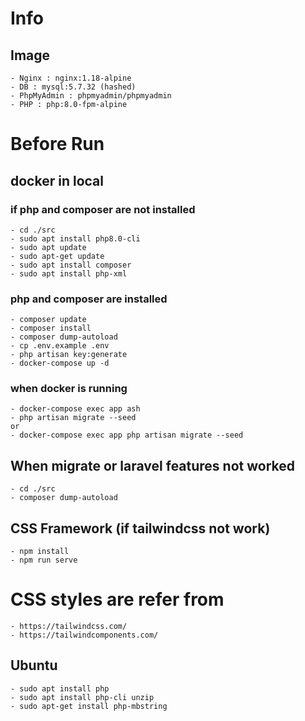 # Info

## Image

    - Nginx : nginx:1.18-alpine
    - DB : mysql:5.7.32 (hashed)
    - PhpMyAdmin : phpmyadmin/phpmyadmin
    - PHP : php:8.0-fpm-alpine

# Before Run

## docker in local

### if php and composer are not installed

    - cd ./src
    - sudo apt install php8.0-cli
    - sudo apt update
    - sudo apt-get update
    - sudo apt install composer
    - sudo apt install php-xml

### php and composer are installed

    - composer update
    - composer install
    - composer dump-autoload
    - cp .env.example .env
    - php artisan key:generate
    - docker-compose up -d

### when docker is running

    - docker-compose exec app ash
    - php artisan migrate --seed
    or
    - docker-compose exec app php artisan migrate --seed

## When migrate or laravel features not worked

    - cd ./src
    - composer dump-autoload

## CSS Framework (if tailwindcss not work)

    - npm install
    - npm run serve

# CSS styles are refer from

    - https://tailwindcss.com/
    - https://tailwindcomponents.com/

## Ubuntu

    - sudo apt install php
    - sudo apt install php-cli unzip
    - sudo apt-get install php-mbstring
